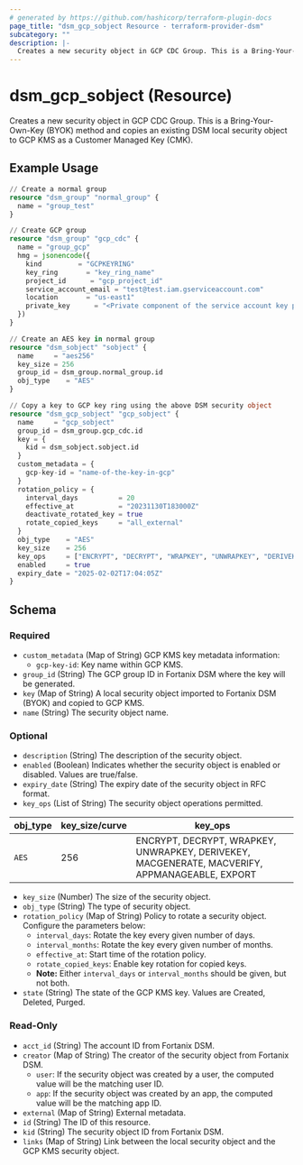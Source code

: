 ```yaml
---
# generated by https://github.com/hashicorp/terraform-plugin-docs
page_title: "dsm_gcp_sobject Resource - terraform-provider-dsm"
subcategory: ""
description: |-
  Creates a new security object in GCP CDC Group. This is a Bring-Your-Own-Key (BYOK) method and copies an existing DSM local security object to GCP KMS as a Customer Managed Key (CMK).
---
```


# dsm_gcp_sobject (Resource)

Creates a new security object in GCP CDC Group. This is a Bring-Your-Own-Key (BYOK) method and copies an existing DSM local security object to GCP KMS as a Customer Managed Key (CMK).

## Example Usage

```terraform
// Create a normal group
resource "dsm_group" "normal_group" {
  name = "group_test"
}

// Create GCP group
resource "dsm_group" "gcp_cdc" {
  name = "group_gcp"
  hmg = jsonencode({
    kind         = "GCPKEYRING"
    key_ring       = "key_ring_name"
    project_id      = "gcp_project_id"
    service_account_email = "test@test.iam.gserviceaccount.com"
    location       = "us-east1"
    private_key      = "<Private component of the service account key pair that can be obtained from the GCP cloud console. It is used to authenticate the requests made by DSM to the GCP cloud. This should be base64 encoded private key.>"
  })
}

// Create an AES key in normal group
resource "dsm_sobject" "sobject" {
  name     = "aes256"
  key_size = 256
  group_id = dsm_group.normal_group.id
  obj_type    = "AES"
}

// Copy a key to GCP key ring using the above DSM security object
resource "dsm_gcp_sobject" "gcp_sobject" {
  name     = "gcp_sobject"
  group_id = dsm_group.gcp_cdc.id
  key = {
    kid = dsm_sobject.sobject.id
  }
  custom_metadata = {
    gcp-key-id = "name-of-the-key-in-gcp"
  }
  rotation_policy = {
    interval_days          = 20
    effective_at           = "20231130T183000Z"
    deactivate_rotated_key = true
    rotate_copied_keys     = "all_external"
  }
  obj_type    = "AES"
  key_size    = 256
  key_ops     = ["ENCRYPT", "DECRYPT", "WRAPKEY", "UNWRAPKEY", "DERIVEKEY", "MACGENERATE", "MACVERIFY", "APPMANAGEABLE", "EXPORT"]
  enabled     = true
  expiry_date = "2025-02-02T17:04:05Z"
}
```

<!-- schema generated by tfplugindocs -->
## Schema

### Required

- `custom_metadata` (Map of String) GCP KMS key metadata information:
   * `gcp-key-id`: Key name within GCP KMS.
- `group_id` (String) The GCP group ID in Fortanix DSM where the key will be generated.
- `key` (Map of String) A local security object imported to Fortanix DSM (BYOK) and copied to GCP KMS.
- `name` (String) The security object name.

### Optional

- `description` (String) The description of the security object.
- `enabled` (Boolean) Indicates whether the security object is enabled or disabled. Values are true/false.
- `expiry_date` (String) The expiry date of the security object in RFC format.
- `key_ops` (List of String) The security object operations permitted.

| obj_type | key_size/curve | key_ops |
| -------- | -------- |-------- |
| `AES` | 256 | ENCRYPT, DECRYPT, WRAPKEY, UNWRAPKEY, DERIVEKEY, MACGENERATE, MACVERIFY, APPMANAGEABLE, EXPORT
- `key_size` (Number) The size of the security object.
- `obj_type` (String) The type of security object.
- `rotation_policy` (Map of String) Policy to rotate a security object. Configure the parameters below:
   * `interval_days`: Rotate the key every given number of days.
   * `interval_months`: Rotate the key every given number of months.
   * `effective_at`: Start time of the rotation policy.
   * `rotate_copied_keys`: Enable key rotation for copied keys.
   * **Note:** Either `interval_days` or `interval_months` should be given, but not both.
- `state` (String) The state of the GCP KMS key. Values are Created, Deleted, Purged.

### Read-Only

- `acct_id` (String) The account ID from Fortanix DSM.
- `creator` (Map of String) The creator of the security object from Fortanix DSM.
   * `user`: If the security object was created by a user, the computed value will be the matching user ID.
   * `app`: If the security object was created by an app, the computed value will be the matching app ID.
- `external` (Map of String) External metadata.
- `id` (String) The ID of this resource.
- `kid` (String) The security object ID from Fortanix DSM.
- `links` (Map of String) Link between the local security object and the GCP KMS security object.
